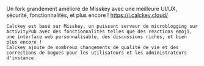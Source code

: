 Un fork grandement amélioré de Misskey avec une meilleure UI/UX, sécurité, fonctionnalités, et plus encore ! https://i.calckey.cloud/


    Calckey est basé sur Misskey, un puissant serveur de microblogging sur ActivityPub avec des fonctionnalités telles que des réactions emoji, une interface web personnalisable, des discussions riches, et bien plus encore !
    Calckey ajoute de nombreux changements de qualité de vie et des corrections de bogues pour les utilisateurs et les administrateurs d'instance.
